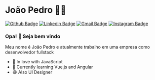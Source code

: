 # João Pedro :man_technologist:

[![Github Badge](https://img.shields.io/badge/-Github-000?style=flat-square&logo=Github&logoColor=white)](https://github.com/S6NXGOD)
[![Linkedin Badge](https://img.shields.io/badge/-LinkedIn-blue?style=flat-square&logo=Linkedin&logoColor=white&link=https://www.linkedin.com/in/joão-pedro-pinto-do-ó-baa689192/)](https://www.linkedin.com/in/joão-pedro-pinto-do-ó-baa689192/)
[![Gmail Badge](https://img.shields.io/badge/-Gmail-c14438?style=flat-square&logo=Gmail&logoColor=white&link=mailto:devjoaopedropinto@gmail.com)](mailto:devjoaopedropinto@gmail.com)
[![Instagram Badge](https://img.shields.io/badge/-Instagram-C13584?style=flat-square&labelColor=C13584&logo=instagram&logoColor=white&link=https://www.instagram.com/dev_joaopedro/)](https://www.instagram.com/dev_joaopedro/)

### Opa! 👋 Seja bem vindo

Meu nome é João Pedro e atualmente trabalho em uma empresa como desenvolvedor fullstack
 - 💙 In love with JavaScript
 - 🌱 Currently learning Vue.js and Angular
 - 😄 Also UI Designer 
